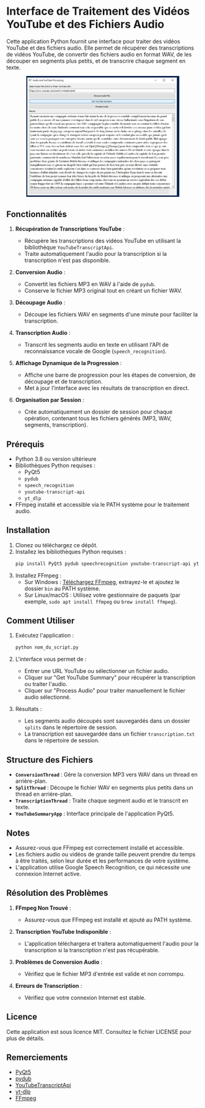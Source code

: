 
# Interface de Traitement des Vidéos YouTube et des Fichiers Audio

Cette application Python fournit une interface pour traiter des vidéos YouTube et des fichiers audio. Elle permet de récupérer des transcriptions de vidéos YouTube, de convertir des fichiers audio en format WAV, de les découper en segments plus petits, et de transcrire chaque segment en texte.

<p align="center">
  <img src="https://github.com/RalphMasson/YoutubeText/blob/main/YoutubeText_demo.jpg" width="400" />
</p>

## Fonctionnalités

1. **Récupération de Transcriptions YouTube** :

   - Récupère les transcriptions des vidéos YouTube en utilisant la bibliothèque `YouTubeTranscriptApi`.
   - Traite automatiquement l'audio pour la transcription si la transcription n'est pas disponible.

2. **Conversion Audio** :

   - Convertit les fichiers MP3 en WAV à l'aide de `pydub`.
   - Conserve le fichier MP3 original tout en créant un fichier WAV.

3. **Découpage Audio** :

   - Découpe les fichiers WAV en segments d'une minute pour faciliter la transcription.

4. **Transcription Audio** :

   - Transcrit les segments audio en texte en utilisant l'API de reconnaissance vocale de Google (`speech_recognition`).

5. **Affichage Dynamique de la Progression** :

   - Affiche une barre de progression pour les étapes de conversion, de découpage et de transcription.
   - Met à jour l'interface avec les résultats de transcription en direct.

6. **Organisation par Session** :

   - Crée automatiquement un dossier de session pour chaque opération, contenant tous les fichiers générés (MP3, WAV, segments, transcription).

## Prérequis

- Python 3.8 ou version ultérieure
- Bibliothèques Python requises :
  - PyQt5
  - `pydub`
  - `speech_recognition`
  - `youtube-transcript-api`
  - `yt_dlp`
- FFmpeg installé et accessible via le PATH système pour le traitement audio.

## Installation

1. Clonez ou téléchargez ce dépôt.
2. Installez les bibliothèques Python requises :
   ```bash
   pip install PyQt5 pydub speechrecognition youtube-transcript-api yt-dlp
   ```
3. Installez FFmpeg :
   - Sur Windows : [Téléchargez FFmpeg](https://ffmpeg.org/download.html), extrayez-le et ajoutez le dossier `bin` au PATH système.
   - Sur Linux/macOS : Utilisez votre gestionnaire de paquets (par exemple, `sudo apt install ffmpeg` ou `brew install ffmpeg`).

## Comment Utiliser

1. Exécutez l'application :

   ```bash
   python nom_du_script.py
   ```

2. L'interface vous permet de :

   - Entrer une URL YouTube ou sélectionner un fichier audio.
   - Cliquer sur "Get YouTube Summary" pour récupérer la transcription ou traiter l'audio.
   - Cliquer sur "Process Audio" pour traiter manuellement le fichier audio sélectionné.

3. Résultats :

   - Les segments audio découpés sont sauvegardés dans un dossier `splits` dans le répertoire de session.
   - La transcription est sauvegardée dans un fichier `transcription.txt` dans le répertoire de session.

## Structure des Fichiers

- **`ConversionThread`** :
  Gère la conversion MP3 vers WAV dans un thread en arrière-plan.
- **`SplitThread`** :
  Découpe le fichier WAV en segments plus petits dans un thread en arrière-plan.
- **`TranscriptionThread`** :
  Traite chaque segment audio et le transcrit en texte.
- **`YouTubeSummaryApp`** :
  Interface principale de l'application PyQt5.

## Notes

- Assurez-vous que FFmpeg est correctement installé et accessible.
- Les fichiers audio ou vidéos de grande taille peuvent prendre du temps à être traités, selon leur durée et les performances de votre système.
- L'application utilise Google Speech Recognition, ce qui nécessite une connexion Internet active.

## Résolution des Problèmes

1. **FFmpeg Non Trouvé** :

   - Assurez-vous que FFmpeg est installé et ajouté au PATH système.

2. **Transcription YouTube Indisponible** :

   - L'application téléchargera et traitera automatiquement l'audio pour la transcription si la transcription n'est pas récupérable.

3. **Problèmes de Conversion Audio** :

   - Vérifiez que le fichier MP3 d'entrée est valide et non corrompu.

4. **Erreurs de Transcription** :

   - Vérifiez que votre connexion Internet est stable.

## Licence

Cette application est sous licence MIT. Consultez le fichier LICENSE pour plus de détails.

## Remerciements

- [PyQt5](https://riverbankcomputing.com/software/pyqt/intro)
- [pydub](https://github.com/jiaaro/pydub)
- [YouTubeTranscriptApi](https://github.com/jdepoix/youtube-transcript-api)
- [yt-dlp](https://github.com/yt-dlp/yt-dlp)
- [FFmpeg](https://ffmpeg.org/)
